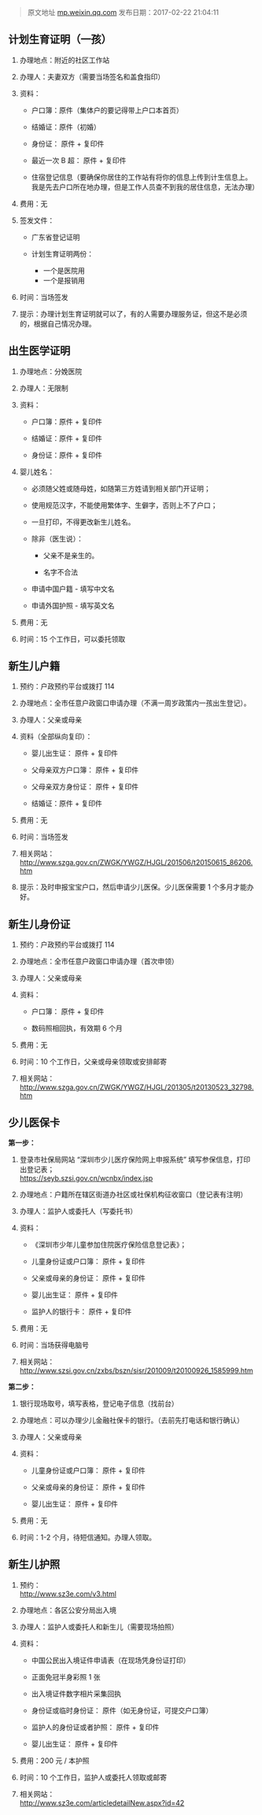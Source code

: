  
> 原文地址 [mp.weixin.qq.com](https://mp.weixin.qq.com/s?__biz=MzIwMzA5NTI3NQ==&mid=2649902245&idx=1&sn=85d97a8e55c4f3ddc16e13ab624224d2&chksm=8ed24121b9a5c837db3a2694ada144c1347ceb3944356828962298a306306d8e6da9bda3a856&scene=21#wechat_redirect)
> 发布日期：2017-02-22 21:04:11


## 计划生育证明（一孩）

1.  办理地点：附近的社区工作站  
    
2.  办理人：夫妻双方（需要当场签名和盖食指印）
    
3.  资料：
    

	*   户口簿：原件（集体户的要记得带上户口本首页）
	    
	*   结婚证：原件（初婚）
	    
	*   身份证： 原件 + 复印件
	    
	*   最近一次 B 超： 原件 + 复印件
	    
	*   住宿登记信息（要确保你居住的工作站有将你的信息上传到计生信息上。我是先去户口所在地办理，但是工作人员查不到我的居住信息，无法办理）
    

4.  费用：无
    
5.  签发文件：
    

	*   广东省登记证明
	    
	*   计划生育证明两份：
		*   一个是医院用		    
		*   一个是报销用
    

6.  时间：当场签发
    
7.  提示：办理计划生育证明就可以了，有的人需要办理服务证，但这不是必须的，根据自己情况办理。
    

## 出生医学证明

1.  办理地点：分娩医院
    
2.  办理人：无限制
    
3.  资料：    

	*   户口簿：原件 + 复印件
	    
	*   结婚证：原件 + 复印件
	    
	*   身份证：原件 + 复印件
    

4.  婴儿姓名：   

	*   必须随父姓或随母姓，如随第三方姓请到相关部门开证明；
	    
	*   使用规范汉字，不能使用繁体字、生僻字，否则上不了户口；
	    
	*   一旦打印，不得更改新生儿姓名。
	    
	*   除非（医生说）：
	    
	
		*   父亲不是亲生的。
		    
		*   名字不合法
	    
	
	*   申请中国户籍 - 填写中文名
	    
	*   申请外国护照 - 填写英文名
    

5.  费用：无
    
6.  时间：15 个工作日，可以委托领取
    

## 新生儿户籍

1.  预约：户政预约平台或拨打 114
    
2.  办理地点：全市任意户政窗口申请办理（不满一周岁政策内一孩出生登记）。
    
3.  办理人：父亲或母亲
    
4.  资料（全部纵向复印）：
    

	*   婴儿出生证： 原件 + 复印件
	    
	*   父母亲双方户口簿： 原件 + 复印件
	    
	*   父母亲双方身份证： 原件 + 复印件
	    
	*   结婚证：原件 + 复印件
    

5.  费用：无
    
6.  时间：当场签发
    
7.  相关网站：  
    http://www.szga.gov.cn/ZWGK/YWGZ/HJGL/201506/t20150615_86206.htm
    
8.  提示：及时申报宝宝户口，然后申请少儿医保。少儿医保需要 1 个多月才能办好。
    

## 新生儿身份证

1.  预约：户政预约平台或拨打 114
    
2.  办理地点：全市任意户政窗口申请办理（首次申领）
    
3.  办理人：父亲或母亲
    
4.  资料：
    

	*   户口簿： 原件 + 复印件
	    
	*   数码照相回执，有效期 6 个月
    

5.  费用：无
    
6.  时间：10 个工作日，父亲或母亲领取或安排邮寄
    
7.  相关网站：http://www.szga.gov.cn/ZWGK/YWGZ/HJGL/201305/t20130523_32798.htm
    

## 少儿医保卡

**第一步：**

1.  登录市社保局网站 “深圳市少儿医疗保险网上申报系统” 填写参保信息，打印出登记表；  
    https://seyb.szsi.gov.cn/wcnbx/index.jsp
    
2.  办理地点：户籍所在辖区街道办社区或社保机构征收窗口（登记表有注明）
    
3.  办理人：监护人或委托人（写委托书）
    
4.  资料：
    

	*   《深圳市少年儿童参加住院医疗保险信息登记表》；
	    
	*   儿童身份证或户口簿： 原件 + 复印件
	    
	*   父亲或母亲的身份证： 原件 + 复印件
	    
	*   婴儿出生证： 原件 + 复印件
	    
	*   监护人的银行卡： 原件 + 复印件
    

5.  费用：无
    
6.  时间：当场获得电脑号
    
7.  相关网站：  
    http://www.szsi.gov.cn/zxbs/bszn/sisr/201009/t20100926_1585999.htm
    

**第二步：**

1.  银行现场取号，填写表格，登记电子信息（找前台）
    
2.  办理地点：可以办理少儿金融社保卡的银行。（去前先打电话和银行确认）  
    
3.  办理人：父亲或母亲
    
4.  资料：
    

	*   儿童身份证或户口簿： 原件 + 复印件
	    
	*   父亲或母亲的身份证： 原件 + 复印件
	    
	*   婴儿出生证： 原件 + 复印件
    

5.  费用：无
    
6.  时间：1-2 个月，待短信通知。办理人领取。
    

## 新生儿护照

1.  预约：  
    http://www.sz3e.com/v3.html
    
2.  办理地点：各区公安分局出入境
    
3.  办理人：监护人或委托人和新生儿（需要现场拍照）
    
4.  资料：
    

	*   中国公民出入境证件申请表（在现场凭身份证打印）
	    
	*   正面免冠半身彩照 1 张
	    
	*   出入境证件数字相片采集回执
	    
	*   身份证或临时身份证： 原件（如无身份证，可提交户口簿）
	    
	*   监护人的身份证或者护照： 原件 + 复印件
	    
	*   婴儿出生证： 原件 + 复印件
    

5.  费用：200 元 / 本护照
    
6.  时间：10 个工作日，监护人或委托人领取或邮寄
    
7.  相关网站：  
    http://www.sz3e.com/articledetailNew.aspx?id=42
